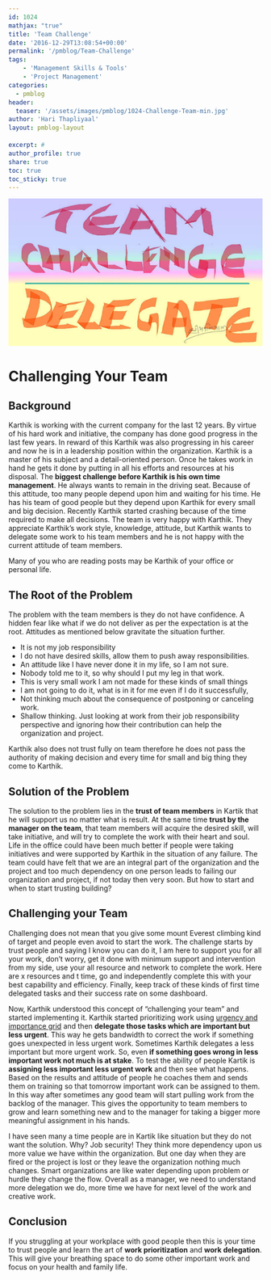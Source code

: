 ```yaml
---
id: 1024   
mathjax: "true"
title: 'Team Challenge'
date: '2016-12-29T13:08:54+00:00'
permalink: '/pmblog/Team-Challenge'
tags: 
    - 'Management Skills & Tools'
    - 'Project Management'
categories:
  - pmblog
header:
  teaser: '/assets/images/pmblog/1024-Challenge-Team-min.jpg'
author: 'Hari Thapliyaal'
layout: pmblog-layout 

excerpt: #
author_profile: true
share: true
toc: true   
toc_sticky: true
---
```

![](/assets/images/pmblog/1024-Challenge-Team-min.jpg)   

# Challenging Your Team

## Background

Karthik is working with the current company for the last 12 years. By virtue of his hard work and initiative, the company has done good progress in the last few years. In reward of this Karthik was also progressing in his career and now he is in a leadership position within the organization. Karthik is a master of his subject and a detail-oriented person. Once he takes work in hand he gets it done by putting in all his efforts and resources at his disposal. The **biggest challenge before Karthik is his own time management**. He always wants to remain in the driving seat. Because of this attitude, too many people depend upon him and waiting for his time. He has his team of good people but they depend upon Karthik for every small and big decision. Recently Karthik started crashing because of the time required to make all decisions. The team is very happy with Karthik. They appreciate Karthik’s work style, knowledge, attitude, but Karthik wants to delegate some work to his team members and he is not happy with the current attitude of team members.

Many of you who are reading posts may be Karthik of your office or personal life.

## The Root of the Problem

The problem with the team members is they do not have confidence. A hidden fear like what if we do not deliver as per the expectation is at the root. Attitudes as mentioned below gravitate the situation further.

- It is not my job responsibility
- I do not have desired skills, allow them to push away responsibilities.
- An attitude like I have never done it in my life, so I am not sure.
- Nobody told me to it, so why should I put my leg in that work.
- This is very small work I am not made for these kinds of small things
- I am not going to do it, what is in it for me even if I do it successfully,
- Not thinking much about the consequence of postponing or canceling work.
- Shallow thinking. Just looking at work from their job responsibility perspective and ignoring how their contribution can help the organization and project.

Karthik also does not trust fully on team therefore he does not pass the authority of making decision and every time for small and big thing they come to Karthik.

## Solution of the Problem

The solution to the problem lies in the **trust of team members** in Kartik that he will support us no matter what is result. At the same time **trust by the manager on the team**, that team members will acquire the desired skill, will take initiative, and will try to complete the work with their heart and soul. Life in the office could have been much better if people were taking initiatives and were supported by Karthik in the situation of any failure. The team could have felt that we are an integral part of the organization and the project and too much dependency on one person leads to failing our organization and project, if not today then very soon. But how to start and when to start trusting building?

## Challenging your Team

Challenging does not mean that you give some mount Everest climbing kind of target and people even avoid to start the work. The challenge starts by trust people and saying I know you can do it, I am here to support you for all your work, don’t worry, get it done with minimum support and intervention from my side, use your all resource and network to complete the work. Here are x resources and t time, go and independently complete this with your best capability and efficiency. Finally, keep track of these kinds of first time delegated tasks and their success rate on some dashboard.

Now, Karthik understood this concept of “challenging your team” and started implementing it. Karthik started prioritizing work using [urgency and importance grid](https://www.mindtools.com/pages/article/newHTE_91.htm) and then **delegate those tasks which are important but less urgent**. This way he gets bandwidth to correct the work if something goes unexpected in less urgent work. Sometimes Karthik delegates a less important but more urgent work. So, even **if something goes wrong in less important work not much is at stake**. To test the ability of people Kartik is **assigning less important less urgent work** and then see what happens. Based on the results and attitude of people he coaches them and sends them on training so that tomorrow important work can be assigned to them. In this way after sometimes any good team will start pulling work from the backlog of the manager. This gives the opportunity to team members to grow and learn something new and to the manager for taking a bigger more meaningful assignment in his hands.

I have seen many a time people are in Kartik like situation but they do not want the solution. Why? Job security! They think more dependency upon us more value we have within the organization. But one day when they are fired or the project is lost or they leave the organization nothing much changes. Smart organizations are like water depending upon problem or hurdle they change the flow. Overall as a manager, we need to understand more delegation we do, more time we have for next level of the work and creative work.

## Conclusion

If you struggling at your workplace with good people then this is your time to trust people and learn the art of **work prioritization** and **work delegation**. This will give your breathing space to do some other important work and focus on your health and family life.